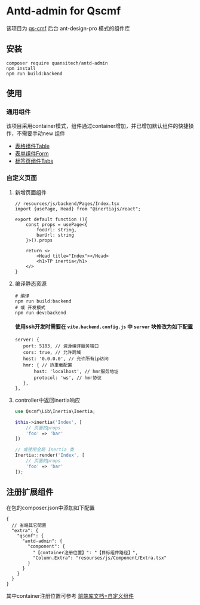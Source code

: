 # Antd-admin for Qscmf

该项目为 [qs-cmf](https://github.com/quansitech/qs_cmf) 后台 ant-design-pro 模式的组件库

## 安装

```shell
composer require quansitech/antd-admin
npm install
npm run build:backend
```

## 使用

### 通用组件

该项目采用container模式，组件通过container增加，并已增加默认组件的快捷操作，不需要手动new 组件

* [表格组件Table](./doc/Table.md)
* [表单组件Form](./doc/Form.md)
* [标签页组件Tabs](./doc/Tabs.md)

### 自定义页面

1. 新增页面组件

    ```tsx
    // resources/js/backend/Pages/Index.tsx
    import {usePage, Head} from "@inertiajs/react";
    
    export default function (){
        const props = usePage<{
            fooUrl: string,
            barUrl: string
        }>().props
    
        return <>
            <Head title="Index"></Head>
            <h1>TP inertia</h1>
        </>
    }
    ```

2. 编译静态资源

    ```shell 
    # 编译
    npm run build:backend
    # 或 开发模式
    npm run dev:backend
    ```

   #### 使用ssh开发时需要在 `vite.backend.config.js` 中 `server` 块修改为如下配置

   ```
   server: {
      port: 5183, // 资源编译服务端口
      cors: true, // 允许跨域
      host: '0.0.0.0', // 允许所有ip访问
      hmr: { // 热重载配置
          host: 'localhost', // hmr服务地址
          protocol: 'ws', // hmr协议
      },
   },
   ```

3. controller中返回inertia响应

    ```php
    use Qscmf\Lib\Inertia\Inertia;
    
    $this->inertia('Index', [
        // 页面的props
        'foo' => 'bar'
    ])
    
    // 或使用全局 Inertia 类
    Inertia::render('Index', [
        // 页面的props
        'foo' => 'bar'
    ]);
    ```

## 注册扩展组件

在包的composer.json中添加如下配置

```json5
{
  // 省略其它配置
  "extra": {
    "qscmf": {
      "antd-admin": {
        "component": {
          "【container注册位置】": "【目标组件路径】",
          "Column.Extra": "resourses/js/Component/Extra.tsx"
        }
      }
    }
  }
}
```

其中container注册位置可参考 [前端库文档=自定义组件](https://github.com/quansitech/antd-admin-front?tab=readme-ov-file#%E8%87%AA%E5%AE%9A%E4%B9%89%E7%BB%84%E4%BB%B6)
